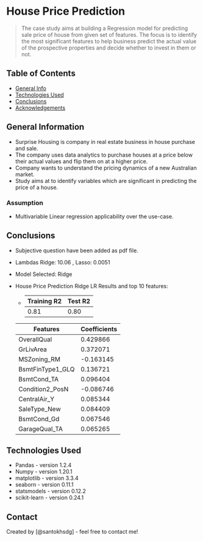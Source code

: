 # House Price Prediction
>The case study aims at building a Regression model for predicting sale price of house from given
> set of features. The focus is to identify the most significant features to help business predict the actual value of the 
> prospective properties and decide whether to invest in them or not.


## Table of Contents
* [General Info](#general-information)
* [Technologies Used](#technologies-used)
* [Conclusions](#conclusions)
* [Acknowledgements](#acknowledgements)


## General Information
- Surprise Housing is company in real estate business in house purchase and sale.
- The company uses data analytics to purchase houses at a price below their actual values and flip them on at a higher price.
- Company wants to understand the pricing dynamics of a new Australian market.
- Study aims at to identify variables which are significant in predicting the price of a house.


### Assumption
- Multivariable Linear regression applicability over the use-case.

## Conclusions
- Subjective question have been added as pdf file.
- Lambdas Ridge: 10.06 , Lasso: 0.0051
- Model Selected: Ridge
- House Price Prediction Ridge LR Results and top 10 features:
    - | Training R2 | Test R2 |
      | ----------- |---------|
      | 0.81         |0.80    |

   | Features         | Coefficients|
   |------------| ----------- |
   | OverallQual      |	0.429866 |
   | GrLivArea        |	0.372071|
   | MSZoning_RM      |-0.163145|
   | BsmtFinType1_GLQ |	0.136721 |
   | BsmtCond_TA      |	0.096404 |
   | Condition2_PosN  |	-0.086746 |
   | CentralAir_Y     |	0.085344|
   | SaleType_New 	   |0.084409|
   | BsmtCond_Gd      |	0.067546 |
   | GarageQual_TA    |	0.065265|




## Technologies Used
- Pandas - version 1.2.4
- Numpy - version 1.20.1
- matplotlib - version 3.3.4
- seaborn - version 0.11.1
- statsmodels - version 0.12.2
- scikit-learn  - version 0.24.1


## Contact
Created by [@santokhsdg] - feel free to contact me!
